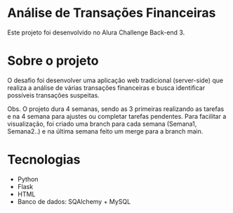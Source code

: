 # Análise de Transações Financeiras

Este projeto foi desenvolvido no Alura Challenge Back-end 3. 

# Sobre o projeto

O desafio foi desenvolver uma aplicação web tradicional (server-side) que realiza a análise de várias transações financeiras e busca identificar possíveis transações suspeitas. 

Obs. O projeto dura 4 semanas, sendo as 3 primeiras realizando as tarefas e na 4 semana para ajustes ou completar tarefas pendentes. Para facilitar a visualização, foi criado uma branch para cada semana (Semana1, Semana2..) e na última semana feito um merge para a branch main.

# Tecnologias 

- Python
- Flask
- HTML
- Banco de dados: SQAlchemy + MySQL
